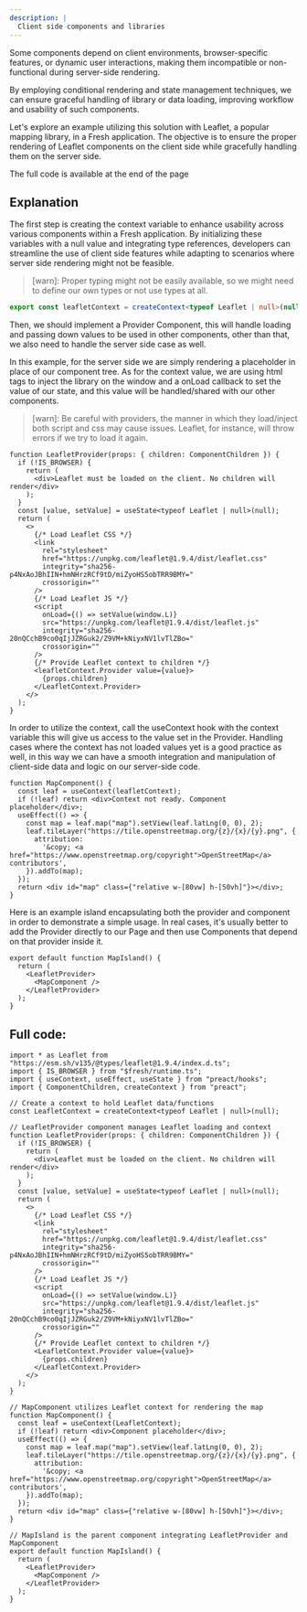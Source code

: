 ```yaml
---
description: |
  Client side components and libraries
---
```


Some components depend on client environments, browser-specific features, or
dynamic user interactions, making them incompatible or non-functional during
server-side rendering.

By employing conditional rendering and state management techniques, we can
ensure graceful handling of library or data loading, improving workflow and
usability of such components.

Let's explore an example utilizing this solution with Leaflet, a popular mapping
library, in a Fresh application. The objective is to ensure the proper rendering
of Leaflet components on the client side while gracefully handling them on the
server side.

The full code is available at the end of the page

## Explanation

The first step is creating the context variable to enhance usability across
various components within a Fresh application. By initializing these variables
with a null value and integrating type references, developers can streamline the
use of client side features while adapting to scenarios where server side
rendering might not be feasible.

> [warn]: Proper typing might not be easily available, so we might need to
> define our own types or not use types at all.

```ts
export const leafletContext = createContext<typeof Leaflet | null>(null);
```

Then, we should implement a Provider Component, this will handle loading and
passing down values to be used in other components, other than that, we also
need to handle the server side case as well.

In this example, for the server side we are simply rendering a placeholder in
place of our component tree. As for the context value, we are using html tags to
inject the library on the window and a onLoad callback to set the value of our
state, and this value will be handled/shared with our other components.

> [warn]: Be careful with providers, the manner in which they load/inject both
> script and css may cause issues. Leaflet, for instance, will throw errors if
> we try to load it again.

```tsx
function LeafletProvider(props: { children: ComponentChildren }) {
  if (!IS_BROWSER) {
    return (
      <div>Leaflet must be loaded on the client. No children will render</div>
    );
  }
  const [value, setValue] = useState<typeof Leaflet | null>(null);
  return (
    <>
      {/* Load Leaflet CSS */}
      <link
        rel="stylesheet"
        href="https://unpkg.com/leaflet@1.9.4/dist/leaflet.css"
        integrity="sha256-p4NxAoJBhIIN+hmNHrzRCf9tD/miZyoHS5obTRR9BMY="
        crossorigin=""
      />
      {/* Load Leaflet JS */}
      <script
        onLoad={() => setValue(window.L)}
        src="https://unpkg.com/leaflet@1.9.4/dist/leaflet.js"
        integrity="sha256-20nQCchB9co0qIjJZRGuk2/Z9VM+kNiyxNV1lvTlZBo="
        crossorigin=""
      />
      {/* Provide Leaflet context to children */}
      <leafletContext.Provider value={value}>
        {props.children}
      </LeafletContext.Provider>
    </>
  );
}
```

In order to utilize the context, call the useContext hook with the context
variable this will give us access to the value set in the Provider. Handling
cases where the context has not loaded values yet is a good practice as well, in
this way we can have a smooth integration and manipulation of client-side data
and logic on our server-side code.

```tsx
function MapComponent() {
  const leaf = useContext(leafletContext);
  if (!leaf) return <div>Context not ready. Component placeholder</div>;
  useEffect(() => {
    const map = leaf.map("map").setView(leaf.latLng(0, 0), 2);
    leaf.tileLayer("https://tile.openstreetmap.org/{z}/{x}/{y}.png", {
      attribution:
        '&copy; <a href="https://www.openstreetmap.org/copyright">OpenStreetMap</a> contributors',
    }).addTo(map);
  });
  return <div id="map" class={"relative w-[80vw] h-[50vh]"}></div>;
}
```

Here is an example island encapsulating both the provider and component in order
to demonstrate a simple usage. In real cases, it's usually better to add the
Provider directly to our Page and then use Components that depend on that
provider inside it.

```tsx
export default function MapIsland() {
  return (
    <LeafletProvider>
      <MapComponent />
    </LeafletProvider>
  );
}
```

## Full code:

```tsx MapIsland.tsx
import * as Leaflet from "https://esm.sh/v135/@types/leaflet@1.9.4/index.d.ts";
import { IS_BROWSER } from "$fresh/runtime.ts";
import { useContext, useEffect, useState } from "preact/hooks";
import { ComponentChildren, createContext } from "preact";

// Create a context to hold Leaflet data/functions
const LeafletContext = createContext<typeof Leaflet | null>(null);

// LeafletProvider component manages Leaflet loading and context
function LeafletProvider(props: { children: ComponentChildren }) {
  if (!IS_BROWSER) {
    return (
      <div>Leaflet must be loaded on the client. No children will render</div>
    );
  }
  const [value, setValue] = useState<typeof Leaflet | null>(null);
  return (
    <>
      {/* Load Leaflet CSS */}
      <link
        rel="stylesheet"
        href="https://unpkg.com/leaflet@1.9.4/dist/leaflet.css"
        integrity="sha256-p4NxAoJBhIIN+hmNHrzRCf9tD/miZyoHS5obTRR9BMY="
        crossorigin=""
      />
      {/* Load Leaflet JS */}
      <script
        onLoad={() => setValue(window.L)}
        src="https://unpkg.com/leaflet@1.9.4/dist/leaflet.js"
        integrity="sha256-20nQCchB9co0qIjJZRGuk2/Z9VM+kNiyxNV1lvTlZBo="
        crossorigin=""
      />
      {/* Provide Leaflet context to children */}
      <LeafletContext.Provider value={value}>
        {props.children}
      </LeafletContext.Provider>
    </>
  );
}

// MapComponent utilizes Leaflet context for rendering the map
function MapComponent() {
  const leaf = useContext(LeafletContext);
  if (!leaf) return <div>Component placeholder</div>;
  useEffect(() => {
    const map = leaf.map("map").setView(leaf.latLng(0, 0), 2);
    leaf.tileLayer("https://tile.openstreetmap.org/{z}/{x}/{y}.png", {
      attribution:
        '&copy; <a href="https://www.openstreetmap.org/copyright">OpenStreetMap</a> contributors',
    }).addTo(map);
  });
  return <div id="map" class={"relative w-[80vw] h-[50vh]"}></div>;
}

// MapIsland is the parent component integrating LeafletProvider and MapComponent
export default function MapIsland() {
  return (
    <LeafletProvider>
      <MapComponent />
    </LeafletProvider>
  );
}
```
